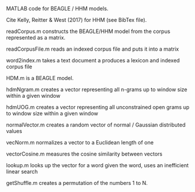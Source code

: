 MATLAB code for BEAGLE / HHM models.

Cite Kelly, Reitter & West (2017) for HHM (see BibTex file).

readCorpus.m constructs the BEAGLE/HHM model from the corpus represented as a matrix.

readCorpusFile.m reads an indexed corpus file and puts it into a matrix

word2index.m takes a text document a produces a lexicon and indexed corpus file

HDM.m is a BEAGLE model.

hdmNgram.m creates a vector representing all n-grams up to window size within a given window

hdmUOG.m creates a vector representing all unconstrained open grams up to window size within a given window

normalVector.m creates a random vector of normal / Gaussian distributed values

vecNorm.m normalizes a vector to a Euclidean length of one

vectorCosine.m measures the cosine similarity between vectors

lookup.m looks up the vector for a word given the word, uses an inefficient linear search

getShuffle.m creates a permutation of the numbers 1 to N.